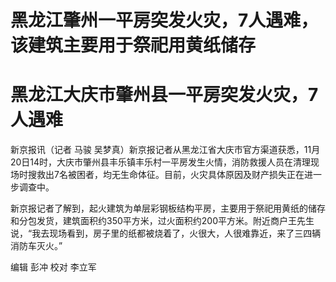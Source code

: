 # 黑龙江肇州一平房突发火灾，7人遇难，该建筑主要用于祭祀用黄纸储存

# 黑龙江大庆市肇州县一平房突发火灾，7人遇难

新京报讯（记者 马骏
吴梦真）新京报记者从黑龙江省大庆市官方渠道获悉，11月20日14时，大庆市肇州县丰乐镇丰乐村一平房发生火情，消防救援人员在清理现场时搜救出7名被困者，均无生命体征。目前，火灾具体原因及财产损失正在进一步调查中。

新京报记者了解到，起火建筑为单层彩钢板结构平房，主要用于祭祀用黄纸的储存和分包发货，建筑面积约350平方米，过火面积约200平方米。附近商户王先生说，“我去现场看到，房子里的纸都被烧着了，火很大，人很难靠近，来了三四辆消防车灭火。”

编辑 彭冲 校对 李立军

